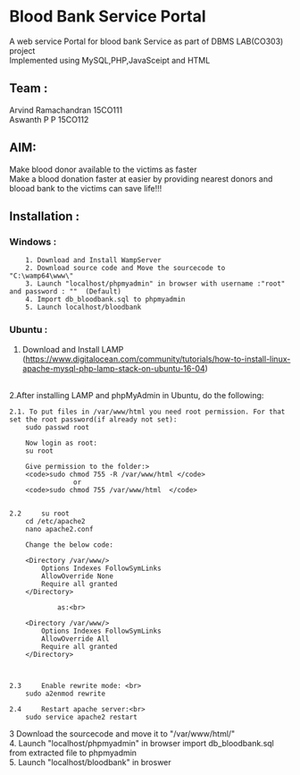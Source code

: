 # Blood Bank Service Portal

A web service Portal for blood bank Service as part of DBMS LAB(CO303) project <br>
Implemented using MySQL,PHP,JavaSceipt and HTML

## Team : <br>

 Arvind Ramachandran 15CO111<br>
 Aswanth P P 15CO112

## AIM:<br>

 Make blood donor available to the victims as faster<br>
Make a blood donation faster at easier by providing nearest donors and blooad bank to the victims can save life!!!


## Installation :<br>

### Windows :<br> 
	
		1. Download and Install WampServer
		2. Download source code and Move the sourcecode to "C:\wamp64\www\"
		3. Launch "localhost/phpmyadmin" in browser with username :"root" and password : ""  (Default)
		4. Import db_bloodbank.sql to phpmyadmin 
		5. Launch localhost/bloodbank
	
	
	
### Ubuntu :<br>
	
1. Download and Install LAMP (https://www.digitalocean.com/community/tutorials/how-to-install-linux-apache-mysql-php-lamp-stack-on-ubuntu-16-04)
<br>
2.After installing LAMP and phpMyAdmin in Ubuntu, do the following:<br>

	
	2.1. To put files in /var/www/html you need root permission. For that set the root password(if already not set):
		sudo passwd root

		Now login as root:
		su root

		Give permission to the folder:>
		<code>sudo chmod 755 -R /var/www/html </code>
               		or 
		<code>sudo chmod 755 /var/www/html  </code>


	2.2 	su root
		cd /etc/apache2
		nano apache2.conf
		
		Change the below code:
   		
		<Directory /var/www/>
     		Options Indexes FollowSymLinks
     		AllowOverride None
     		Require all granted
		</Directory>
		
              	as:<br>
		
		<Directory /var/www/>
     		Options Indexes FollowSymLinks
     		AllowOverride All
     		Require all granted
		</Directory>
		


	2.3 	Enable rewrite mode: <br>
		sudo a2enmod rewrite

	2.4 	Restart apache server:<br>
		sudo service apache2 restart


3  Download the sourcecode and move it to "/var/www/html/" <br>
4. Launch "localhost/phpmyadmin" in browser  import db_bloodbank.sql from extracted file to phpmyadmin <br>
5. Launch "localhost/bloodbank" in broswer <br>
   





